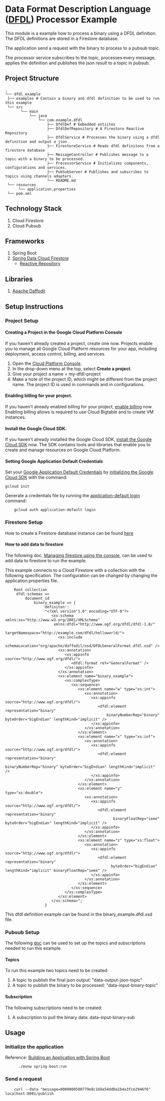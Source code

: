 # Data Format Description Language ([DFDL](https://en.wikipedia.org/wiki/Data_Format_Description_Language)) Processor Example
This module is a example how to process a binary using a DFDL definition.
The DFDL definitions are stored in a Firestore database.

The application send a request with the binary to process to a pubsub topic.

The processor service subscribes to the topic, processes every message,
applies the definition and publishes the json result to a topic in pubsub.

## Project Structure

```
.
└── dfdl_example
 ├── examples # Contain a binary and dfdl definition to be used to run this example
 └── src
       └── main
           └── java
               └── com.example.dfdl
                   ├── DfdlDef # Embedded entiites
                   ├── DfdlDefRepository # A Firestore Reactive Repository
                   ├── DfdlService # Processes the binary using a dfdl definition and output a json
                   ├── FirestoreService # Reads dfdl definitons from a firestore database
                   ├── MessageController # Publishes message to a topic with a binary to be processed.
                   ├── ProcessorService # Initializes components, configurations and services.
                   ├── PubSubServer # Publishes and subscribes to topics using channels adapters.
                   └── README.md
 └── resources
      └── application.properties
 └── pom.xml
```

## Technology Stack
1. Cloud Firestore
2. Cloud Pubsub

## Frameworks
1. Spring Boot
2. [Spring Data Cloud Firestore](https://docs.spring.io/spring-cloud-gcp/docs/current/reference/html/firestore.html)
   * [Reactive Repository](https://docs.spring.io/spring-cloud-gcp/docs/current/reference/html/firestore.html#_reactive_repositories)

## Libraries
1. [Apache Daffodil](https://daffodil.apache.org/)

## Setup Instructions
### Project Setup
#### Creating a Project in the Google Cloud Platform Console

If you haven't already created a project, create one now. Projects enable you to
manage all Google Cloud Platform resources for your app, including deployment,
access control, billing, and services.

1. Open the [Cloud Platform Console][cloud-console].
1. In the drop-down menu at the top, select **Create a project**.
1. Give your project a name = my-dfdl-project
1. Make a note of the project ID, which might be different from the project
   name. The project ID is used in commands and in configurations.

[cloud-console]: https://console.cloud.google.com/

#### Enabling billing for your project.

If you haven't already enabled billing for your project, [enable
billing][enable-billing] now.  Enabling billing allows is required to use Cloud Bigtable
and to create VM instances.

[enable-billing]: https://console.cloud.google.com/project/_/settings

#### Install the Google Cloud SDK.

If you haven't already installed the Google Cloud SDK, [install the Google
Cloud SDK][cloud-sdk] now. The SDK contains tools and libraries that enable you
to create and manage resources on Google Cloud Platform.

[cloud-sdk]: https://cloud.google.com/sdk/

#### Setting Google Application Default Credentials

Set your [Google Application Default
Credentials][application-default-credentials] by [initializing the Google Cloud
SDK][cloud-sdk-init] with the command:

```
gcloud init
```
Generate a credentials file by running the
[application-default login](https://cloud.google.com/sdk/gcloud/reference/auth/application-default/login) command:
   
```
    gcloud auth application-default login
```

[cloud-sdk-init]: https://cloud.google.com/sdk/docs/initializing
[application-default-credentials]: https://developers.google.com/identity/protocols/application-default-credentials

### Firestore Setup
How to create a Firestore database instance can be found [here](https://cloud.google.com/firestore/docs/quickstart-servers#create_a_in_native_mode_database) 

#### How to add data to firestore
The following doc, [Managing firestore using the console](https://cloud.google.com/firestore/docs/using-console),
can be used to add data to firestore to run the example.

This example connects to a Cloud Firestore with a collection with the
following specification.
The configuration can be changed by changing the application.properties file.
```
    Root collection
     dfdl-schemas =>
         document_id
             binary_example => {
                 'definiton':
                  "<?xml version"1.0" encoding="UTF-8"?>
                     <xs:schema xmlns:xs="http://www.w3.org/2001/XMLSchema"
                      xmlns:dfdl="http://www.ogf.org/dfdl/dfdl-1.0/"
                      targetNamespace="http://example.com/dfdl/helloworld/">
                        <xs:include
                      schemaLocation="org/apache/daffodil/xsd/DFDLGeneralFormat.dfdl.xsd" />
                        <xs:annotation>
                           <xs:appinfo source="http://www.ogf.org/dfdl/">
                              <dfdl:format ref="GeneralFormat" />
                           </xs:appinfo>
                        </xs:annotation>
                        <xs:element name="binary_example">
                           <xs:complexType>
                              <xs:sequence>
                                 <xs:element name="w" type="xs:int">
                                    <xs:annotation>
                                       <xs:appinfo source="http://www.ogf.org/dfdl/">
                                          <dfdl:element representation="binary"
                                              binaryNumberRep="binary" byteOrder="bigEndian" lengthKind="implicit" />
                                       </xs:appinfo>
                                    </xs:annotation>
                                 </xs:element>
                                 <xs:element name="x" type="xs:int">
                                    <xs:annotation>
                                       <xs:appinfo source="http://www.ogf.org/dfdl/">
                                          <dfdl:element representation="binary"
                                                binaryNumberRep="binary" byteOrder="bigEndian" lengthKind="implicit" />
                                       </xs:appinfo>
                                    </xs:annotation>
                                 </xs:element>
                                 <xs:element name="y" type="xs:double">
                                    <xs:annotation>
                                       <xs:appinfo source="http://www.ogf.org/dfdl/">
                                          <dfdl:element representation="binary"
                                                 binaryFloatRep="ieee" byteOrder="bigEndian" lengthKind="implicit" />
                                       </xs:appinfo>
                                    </xs:annotation>
                                 </xs:element>
                                 <xs:element name="z" type="xs:float">
                                    <xs:annotation>
                                       <xs:appinfo source="http://www.ogf.org/dfdl/">
                                          <dfdl:element representation="binary"
                                                byteOrder="bigEndian" lengthKind="implicit" binaryFloatRep="ieee" />
                                       </xs:appinfo>
                                    </xs:annotation>
                                 </xs:element>
                              </xs:sequence>
                           </xs:complexType>
                        </xs:element>
                     </xs:schema>";
                  }
```
This dfdl definition example can be found in the binary_example.dfdl.xsd file.

### Pubsub Setup
The following [doc](https://cloud.google.com/pubsub/docs/quickstart-console)
can be used to set up the topics and subscriptions needed to run this example.

#### Topics
To run this example two topics need to be created:
1. A topic to publish the final json output: "data-output-json-topic"
2. A topic to publish the binary to be processed: "data-input-binary-topic"

#### Subscription
The following subscriptions need to be created:
1. A subscription to pull the binary data: data-input-binary-sub

## Usage
### Initialize the application
Reference: [Building an Application with Spring Boot](https://spring.io/guides/gs/spring-boot/)
```
      ./mvnw spring-boot:run
```
### Send a request
```
    curl --data "message=0000000500779e8c169a54dd0a1b4a3fce2946f6" localhost:8081/publish
```